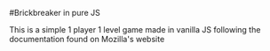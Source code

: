 #Brickbreaker in pure JS

This is a simple 1 player 1 level game made in vanilla JS following the documentation found on Mozilla's website
